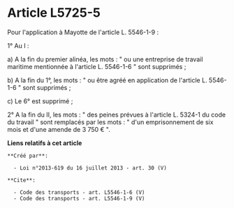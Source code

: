 # Article L5725-5

Pour l'application à Mayotte de l'article L. 5546-1-9 : 

1° Au I : 

a) A la fin du premier alinéa, les mots : " ou une entreprise de travail maritime mentionnée à l'article L. 5546-1-6 " sont
supprimés ; 

b) A la fin du 1°, les mots : " ou être agréé en application de l'article L. 5546-1-6 " sont supprimés ; 

c) Le 6° est supprimé ; 

2° A la fin du II, les mots : " des peines prévues à l'article L. 5324-1 du code du travail " sont remplacés par les mots : "
d'un emprisonnement de six mois et d'une amende de 3 750 € ".

**Liens relatifs à cet article**

	**Créé par**:

	  - Loi n°2013-619 du 16 juillet 2013 - art. 30 (V)

	**Cite**:

	  - Code des transports - art. L5546-1-6 (V)
	  - Code des transports - art. L5546-1-9 (V)
